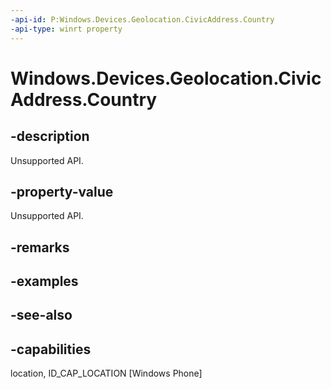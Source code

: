 ----api-id: P:Windows.Devices.Geolocation.CivicAddress.Country
-api-type: winrt property
---<!-- Property syntaxpublic string Country { get; }--># Windows.Devices.Geolocation.CivicAddress.Country## -descriptionUnsupported API.## -property-valueUnsupported API.## -remarks## -examples## -see-also## -capabilitieslocation, ID_CAP_LOCATION [Windows Phone]